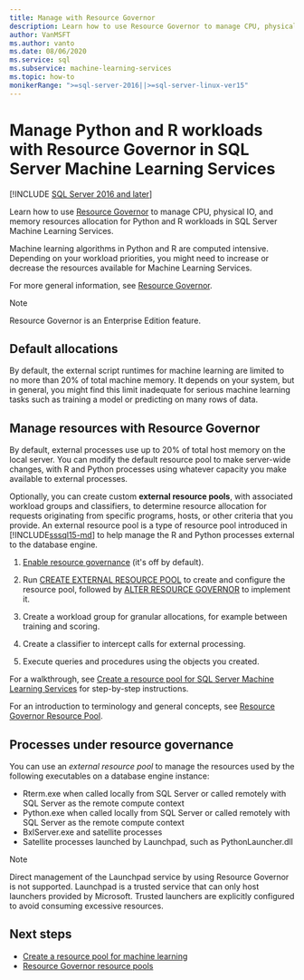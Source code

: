 ```yaml
---
title: Manage with Resource Governor
description: Learn how to use Resource Governor to manage CPU, physical IO, and memory resources allocation for Python and R workloads in SQL Server Machine Learning Services.
author: VanMSFT
ms.author: vanto
ms.date: 08/06/2020
ms.service: sql
ms.subservice: machine-learning-services
ms.topic: how-to
monikerRange: ">=sql-server-2016||>=sql-server-linux-ver15"
---
```

# Manage Python and R workloads with Resource Governor in SQL Server Machine Learning Services
[!INCLUDE [SQL Server 2016 and later](../../includes/applies-to-version/sqlserver2016.md)]

Learn how to use [Resource Governor](../../relational-databases/resource-governor/resource-governor.md) to manage CPU, physical IO, and memory resources allocation for Python and R workloads in SQL Server Machine Learning Services.

Machine learning algorithms in Python and R are computed intensive. Depending on your workload priorities, you might need to increase or decrease the resources available for Machine Learning Services.

For more general information, see [Resource Governor](../../relational-databases/resource-governor/resource-governor.md).

> [!NOTE] 
> Resource Governor is an Enterprise Edition feature.

## Default allocations

By default, the external script runtimes for machine learning are limited to no more than 20% of total machine memory. It depends on your system, but in general, you might find this limit inadequate for serious machine learning tasks such as training a model or predicting on many rows of data. 

## Manage resources with Resource Governor
 
By default, external processes use up to 20% of total host memory on the local server. You can modify the default resource pool to make server-wide changes, with R and Python processes using whatever capacity you make available to external processes.

Optionally, you can create custom **external resource pools**, with associated workload groups and classifiers, to determine resource allocation for requests originating from specific programs, hosts, or other criteria that you provide. An external resource pool is a type of resource pool introduced in [!INCLUDE[sssql15-md](../../includes/sssql16-md.md)] to help manage the R and Python processes external to the database engine.

1. [Enable resource governance](../../relational-databases/resource-governor/enable-resource-governor.md) (it's off by default).

2. Run [CREATE EXTERNAL RESOURCE POOL](../../t-sql/statements/create-external-resource-pool-transact-sql.md) to create and configure the resource pool, followed by [ALTER RESOURCE GOVERNOR](../../t-sql/statements/alter-resource-governor-transact-sql.md) to implement it.

3. Create a workload group for granular allocations, for example between training and scoring.

4. Create a classifier to intercept calls for external processing.

5. Execute queries and procedures using the objects you created.

For a walkthrough, see [Create a resource pool for SQL Server Machine Learning Services](create-external-resource-pool.md) for step-by-step instructions.

For an introduction to terminology and general concepts, see [Resource Governor Resource Pool](../../relational-databases/resource-governor/resource-governor-resource-pool.md).

## Processes under resource governance
  
 You can use an *external resource pool* to manage the resources used by the following executables on a database engine instance:

+ Rterm.exe when called locally from SQL Server or called remotely with SQL Server as the remote compute context
+ Python.exe when called locally from SQL Server or called remotely with SQL Server as the remote compute context
+ BxlServer.exe and satellite processes
+ Satellite processes launched by Launchpad, such as PythonLauncher.dll
  
> [!NOTE]
> Direct management of the Launchpad service by using Resource Governor is not supported. Launchpad is a trusted service that can only host launchers provided by Microsoft. Trusted launchers are explicitly configured to avoid consuming excessive resources.
  
## Next steps

+ [Create a resource pool for machine learning](create-external-resource-pool.md)
+ [Resource Governor resource pools](../../relational-databases/resource-governor/resource-governor-resource-pool.md)
